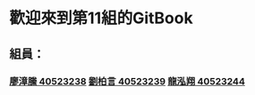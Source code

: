 # 歡迎來到第11組的GitBook

## 組員：

### [廖漳縢    40523238](https://github.com/s40523238/cd2018/tree/master) [劉柏言    40523239](https://github.com/s40523239/cd2018/tree/master) [龍泓翔    40523244](https://github.com/s40523244/cd2018)



